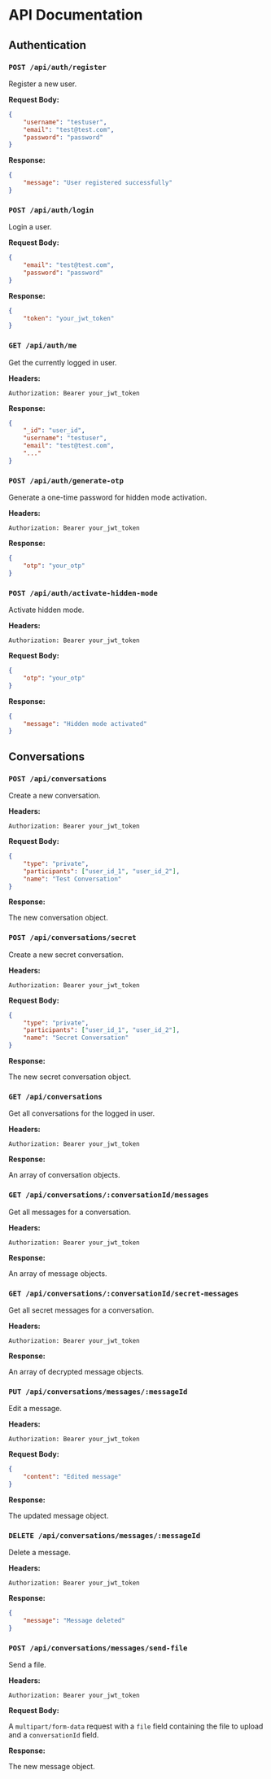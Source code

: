 # API Documentation

## Authentication

### `POST /api/auth/register`

Register a new user.

**Request Body:**

```json
{
    "username": "testuser",
    "email": "test@test.com",
    "password": "password"
}
```

**Response:**

```json
{
    "message": "User registered successfully"
}
```

### `POST /api/auth/login`

Login a user.

**Request Body:**

```json
{
    "email": "test@test.com",
    "password": "password"
}
```

**Response:**

```json
{
    "token": "your_jwt_token"
}
```

### `GET /api/auth/me`

Get the currently logged in user.

**Headers:**

```
Authorization: Bearer your_jwt_token
```

**Response:**

```json
{
    "_id": "user_id",
    "username": "testuser",
    "email": "test@test.com",
    "..."
}
```

### `POST /api/auth/generate-otp`

Generate a one-time password for hidden mode activation.

**Headers:**

```
Authorization: Bearer your_jwt_token
```

**Response:**

```json
{
    "otp": "your_otp"
}
```

### `POST /api/auth/activate-hidden-mode`

Activate hidden mode.

**Headers:**

```
Authorization: Bearer your_jwt_token
```

**Request Body:**

```json
{
    "otp": "your_otp"
}
```

**Response:**

```json
{
    "message": "Hidden mode activated"
}
```

## Conversations

### `POST /api/conversations`

Create a new conversation.

**Headers:**

```
Authorization: Bearer your_jwt_token
```

**Request Body:**

```json
{
    "type": "private",
    "participants": ["user_id_1", "user_id_2"],
    "name": "Test Conversation"
}
```

**Response:**

The new conversation object.

### `POST /api/conversations/secret`

Create a new secret conversation.

**Headers:**

```
Authorization: Bearer your_jwt_token
```

**Request Body:**

```json
{
    "type": "private",
    "participants": ["user_id_1", "user_id_2"],
    "name": "Secret Conversation"
}
```

**Response:**

The new secret conversation object.

### `GET /api/conversations`

Get all conversations for the logged in user.

**Headers:**

```
Authorization: Bearer your_jwt_token
```

**Response:**

An array of conversation objects.

### `GET /api/conversations/:conversationId/messages`

Get all messages for a conversation.

**Headers:**

```
Authorization: Bearer your_jwt_token
```

**Response:**

An array of message objects.

### `GET /api/conversations/:conversationId/secret-messages`

Get all secret messages for a conversation.

**Headers:**

```
Authorization: Bearer your_jwt_token
```

**Response:**

An array of decrypted message objects.

### `PUT /api/conversations/messages/:messageId`

Edit a message.

**Headers:**

```
Authorization: Bearer your_jwt_token
```

**Request Body:**

```json
{
    "content": "Edited message"
}
```

**Response:**

The updated message object.

### `DELETE /api/conversations/messages/:messageId`

Delete a message.

**Headers:**

```
Authorization: Bearer your_jwt_token
```

**Response:**

```json
{
    "message": "Message deleted"
}
```

### `POST /api/conversations/messages/send-file`

Send a file.

**Headers:**

```
Authorization: Bearer your_jwt_token
```

**Request Body:**

A `multipart/form-data` request with a `file` field containing the file to upload and a `conversationId` field.

**Response:**

The new message object.
